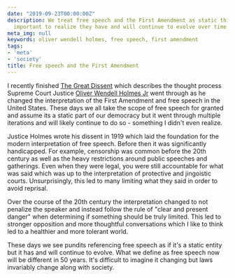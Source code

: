```yaml
---
date: "2019-09-23T00:00:00Z"
description: We treat free speech and the First Amendment as static things but it's
  important to realize they have and will continue to evolve over time.
meta_img: null
keywords: oliver wendell holmes, free speech, first amendment
tags:
- 'meta'
- 'society'
title: Free speech and the First Amendment
---
```


I recently finished [The Great Dissent](https://www.amazon.com/gp/product/B00AAYF8WG/ref=ppx_yo_dt_b_d_asin_title_o06?ie=UTF8&psc=1) which describes the thought process Supreme Court Justice [Oliver Wendell Holmes Jr](https://en.wikipedia.org/wiki/Oliver_Wendell_Holmes_Jr.) went through as he changed the interpretation of the First Amendment and free speech in the United States. These days we all take the scope of free speech for granted and assume its a static part of our democracy but it went through multiple iterations and will likely continue to do so - something I didn't even realize.

Justice Holmes wrote his dissent in 1919 which laid the foundation for the modern interpretation of free speech. Before then it was significantly handicapped. For example, censorship was common before the 20th century as well as the heavy restrictions around public speeches and gatherings. Even when they were legal, you were still accountable for what was said which was up to the interpretation of protective and jingoistic courts. Unsurprisingly, this led to many limiting what they said in order to avoid reprisal.

Over the course of the 20th century the interpretation changed to not penalize the speaker and instead follow the rule of "clear and present danger" when determining if something should be truly limited. This led to stronger opposition and more thoughtful conversations which I like to think led to a healthier and more tolerant world.

These days we see pundits referencing free speech as if it's a static entity but it has and will continue to evolve. What we define as free speech now will be different in 50 years. It's difficult to imagine it changing but laws invariably change along with society.
